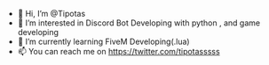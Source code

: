 - 👋 Hi, I’m @Tipotas
- 👀 I’m interested in Discord Bot Developing with python , and game developing
- 🌱 I’m currently learning FiveM Developing(.lua)
- 📫 You can reach me on https://twitter.com/tipotasssss

<!---
Tipotas/Tipotas is a ✨ special ✨ repository because its `README.md` (this file) appears on your GitHub profile.
You can click the Preview link to take a look at your changes.
--->
